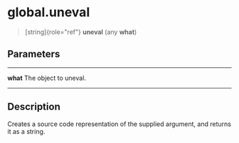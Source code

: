 global.uneval
=============

> [string]{role="ref"} **uneval** (any **what**)

Parameters
----------

  ---------- -----------------------
  **what**   The object to uneval.
  ---------- -----------------------

Description
-----------

Creates a source code representation of the supplied argument, and
returns it as a string.
